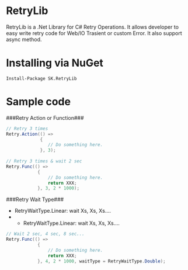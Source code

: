 RetryLib
========

RetryLib is a .Net Library for C# Retry Operations. It allows developer to easy write retry code for Web/IO Trasient or custom Error. It also support async method.

Installing via NuGet
=
    Install-Package SK.RetryLib
    
Sample code
=
###Retry Action or Function###
```csharp
// Retry 3 times
Retry.Action(() =>
             {
                // Do something here.
             }, 3);
                
// Retry 3 times & wait 2 sec
Retry.Func(() =>
            {
                // Do something here.
                return XXX;
            }, 3, 2 * 1000);
``` 

###Retry Wait Type###
* RetryWaitType.Linear: wait Xs, Xs, Xs....
* * RetryWaitType.Linear: wait Xs, Xs, Xs....
```csharp
// Wait 2 sec, 4 sec, 8 sec...
Retry.Func(() =>
            {
                // Do something here.
                return XXX;
            }, 4, 2 * 1000, waitType = RetryWaitType.Double);
``` 
